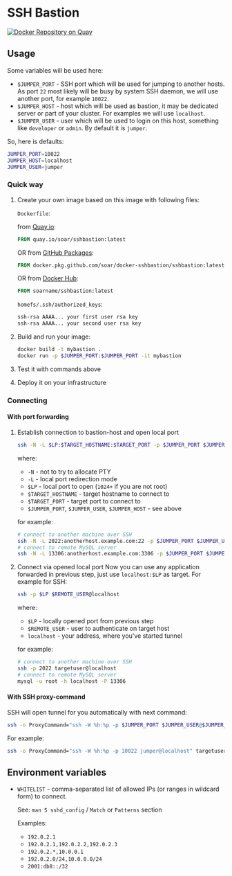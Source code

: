 # SSH Bastion

[![Docker Repository on Quay](https://quay.io/repository/soar/sshbastion/status "Docker Repository on Quay")](https://quay.io/repository/soar/sshbastion)

## Usage

Some variables will be used here:

* `$JUMPER_PORT` - SSH port which will be used for jumping to another hosts. As port `22` most likely will be busy by system SSH daemon, we will use another port, for example `10022`.
* `$JUMPER_HOST` - host which will be used as bastion, it may be dedicated server or part of your cluster. For examples we will use `localhost`.
* `$JUMPER_USER` - user which will be used to login on this host, something like `developer` or `admin`. By default it is `jumper`.

So, here is defaults:

```bash
JUMPER_PORT=10022
JUMPER_HOST=localhost
JUMPER_USER=jumper
```

### Quick way

1. Create your own image based on this image with following files:

    `Dockerfile`:

    from [Quay.io](https://quay.io/repository/soar/sshbastion):

    ```Dockerfile
    FROM quay.io/soar/sshbastion:latest
    ```

    OR from [GitHub Packages](https://github.com/soar/docker-sshbastion/packages):

    ```Dockerfile
    FROM docker.pkg.github.com/soar/docker-sshbastion/sshbastion:latest
    ```

    OR from [Docker Hub](https://hub.docker.com/repository/docker/soarname/sshbastion):

    ```Dockerfile
    FROM soarname/sshbastion:latest
    ```

    `homefs/.ssh/authorized_keys`:

    ```bash
    ssh-rsa AAAA... your first user rsa key
    ssh-rsa AAAA... your second user rsa key
    ```

2. Build and run your image:

    ```bash
    docker build -t mybastion .
    docker run -p $JUMPER_PORT:$JUMPER_PORT -it mybastion
    ```

3. Test it with commands above
4. Deploy it on your infrastructure

### Connecting

#### With port forwarding

1. Establish connection to bastion-host and open local port
    ```bash
    ssh -N -L $LP:$TARGET_HOSTNAME:$TARGET_PORT -p $JUMPER_PORT $JUMPER_USER@$JUMPER_HOST
    ```

    where:
    * `-N` - not to try to allocate PTY
    * `-L` - local port redirection mode
    * `$LP` - local port to open (`1024+` if you are not root)
    * `$TARGET_HOSTNAME` - target hostname to connect to
    * `$TARGET_PORT` - target port to connect to
    * `$JUMPER_PORT`, `$JUMPER_USER`, `$JUMPER_HOST` - see above

    for example:

    ```bash
    # connect to another machine over SSH
    ssh -N -L 2022:anotherhost.example.com:22 -p $JUMPER_PORT $JUMPER_USER@$JUMPER_HOST
    # connect to remote MySQL server
    ssh -N -L 13306:anotherhost.example.com:3306 -p $JUMPER_PORT $JUMPER_USER@$JUMPER_HOST
    ```

2. Connect via opened local port
    Now you can use any application forwarded in previous step, just use `localhost:$LP` as target. For example for SSH:

    ```bash
    ssh -p $LP $REMOTE_USER@localhost
    ```

    where:
    * `$LP` - locally opened port from previous step
    * `$REMOTE_USER` - user to authenticate on target host
    * `localhost` - your address, where you've started tunnel

    for example:

    ```bash
    # connect to another machine over SSH
    ssh -p 2022 targetuser@localhost
    # connect to remote MySQL server
    mysql -u root -h localhost -P 13306
    ```

#### With SSH proxy-command

SSH will open tunnel for you automatically with next command:

```bash
ssh -o ProxyCommand="ssh -W %h:%p -p $JUMPER_PORT $JUMPER_USER@$JUMPER_HOST" targetuser@$TARGET_HOSTNAME
```

For example:

```bash
ssh -o ProxyCommand="ssh -W %h:%p -p 10022 jumper@localhost" targetuser@anotherhost.example.com
```

## Environment variables

- `WHITELIST` - comma-separated list of allowed IPs (or ranges in wildcard form) to connect.

    See: `man 5 sshd_config` / `Match` or `Patterns` section

    Examples:
    - `192.0.2.1`
    - `192.0.2.1,192.0.2.2,192.0.2.3`
    - `192.0.2.*,10.0.0.1`
    - `192.0.2.0/24,10.0.0.0/24`
    - `2001:db8::/32`

